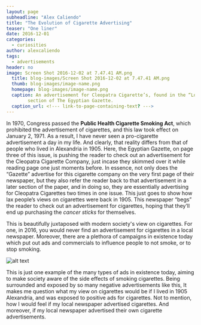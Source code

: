 ```yaml
---
layout: page
subheadline: "Alex Caliendo"
title: "The Evolution of Cigarette Advertising"
teaser: "One liner"
date: 2016-12-01
categories:
  - curiosities
author: alexcaliendo
tags:
  - advertisements
header: no
image: Screen Shot 2016-12-02 at 7.47.41 AM.png
  title: blog-images/Screen Shot 2016-12-02 at 7.47.41 AM.png
  thumb: blog-images/image-name.png
  homepage: blog-images/image-name.png
  caption: An advertisement for Cleopatra Cigarette’s, found in the “Local and General”
		section of The Egyptian Gazette.
  caption_url: <!--- link-to-page-containing-text? --->
---
```

In 1970, Congress passed the **Public Health Cigarette Smoking Act**, which prohibited the advertisement of cigarettes, and this law took effect on January 2, 1971. As a result, I have never seen a pro-cigarette advertisement a day in my life. And clearly, that reality differs from that of people who lived in Alexandria in 1905. Here, the Egyptian Gazette, on page three of this issue, is pushing the reader to check out an advertisement for the Cleopatra Cigarette Company, just incase they skimmed over it while reading page one  just moments before. In essence, not only does the “Gazette” advertise for this cigarette company on the very first page of their newspaper, but they also refer the reader back to that advertisement in a later section of the paper, and in doing so, they are essentially advertising for Cleopatra Cigarettes two times in one issue. This just goes to show how lax people’s views on cigarettes were back in 1905. This newspaper “begs” the reader to check out an advertisement for cigarettes, hoping that they’ll end up purchasing the *cancer sticks* for themselves.


This is beautifully juxtaposed with modern society's view on cigarettes. For one, in 2016, you would never find an advertisement for cigarettes in a local newspaper. Moreover, there are a plethora of campaigns in existence today which put out ads and commercials to influence people to not smoke, or to stop smoking.

![alt text](http://assets.bwbx.io/images/users/iqjWHBFdfxIU/irlWaWVLhul4/v2/-1x-1.jpg)


This is just one example of the many types of ads in existence today, aiming to make society aware of the side effects of smoking cigarettes. Being surrounded and exposed by so many negative advertisements like this, It makes me question what my view on cigarettes would be if I lived in 1905 Alexandria, and was exposed to positive ads for cigarettes. Not to mention, how I would feel if my local newspaper advertised cigarettes. And moreover, if my local newspaper advertised their own cigarette advertisements.
